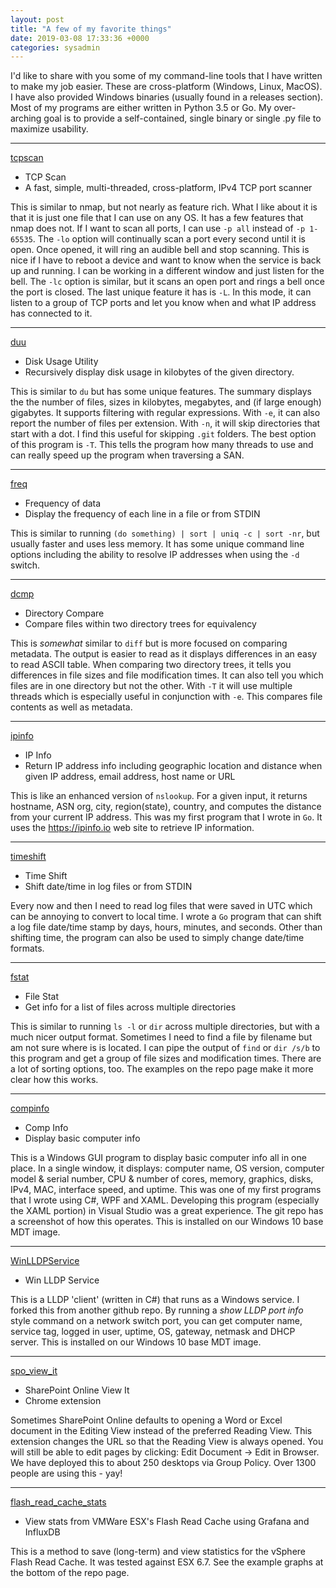 ```yaml
---
layout: post
title: "A few of my favorite things"
date: 2019-03-08 17:33:36 +0000
categories: sysadmin
---
```


I'd like to share with you some of my command-line tools that I have written to make my job easier.  These are cross-platform (Windows, Linux, MacOS). I have also provided Windows binaries (usually found in a releases section).  Most of my programs are either written in Python 3.5 or Go. My over-arching goal is to provide a self-contained, single binary or single .py file to maximize usability.
___

[tcpscan](https://github.com/jftuga/tcpscan)

* TCP Scan
* A fast, simple, multi-threaded, cross-platform, IPv4 TCP port scanner

This is similar to nmap, but not nearly as feature rich.  What I like about it is that it is just one file that I
can use on any OS.  It has a few features that nmap does not.  If I want to scan all ports, I can use `-p all` instead of `-p 1-65535`.  The `-lo` option will continually scan a port every second until it is open. Once opened, it will ring an audible bell and stop scanning.  This is nice if I have to reboot a device and want to know when the service is back up and running.  I can be working in a different window and just listen for the bell.  The `-lc` option is similar, but it scans an open port and rings a bell once the port is closed.  The last unique feature it has is `-L`. In this mode, it can listen to a group of TCP ports and let you know when and what IP address has connected to it.

___

[duu](https://github.com/jftuga/duu)

* Disk Usage Utility
* Recursively display disk usage in kilobytes of the given directory.

This is similar to `du` but has some unique features.  The summary displays the the number of files, sizes in kilobytes, megabytes, and (if large enough) gigabytes.  It supports filtering with regular expressions.  With `-e`, it can also report the number of files per extension. With `-n`, it will skip directories that start with a dot.  I find this useful for skipping `.git` folders.  The best option of this program is `-T`.  This tells the program how many threads to use and can really speed up the program when traversing a SAN.

___

[freq](https://github.com/jftuga/freq)

* Frequency of data
* Display the frequency of each line in a file or from STDIN

This is similar to running `(do something) | sort | uniq -c | sort -nr`, but usually faster and uses less memory.  It has some unique command line options including the ability to resolve IP addresses when using the `-d` switch.

___

[dcmp](https://github.com/jftuga/dcmp)

* Directory Compare
* Compare files within two directory trees for equivalency

This is *somewhat* similar to `diff` but is more focused on comparing metadata.  The output is easier to read as it displays differences in an easy to read ASCII table.  When comparing two directory trees, it tells you differences in file sizes and file modification times.  It can also tell you which files are in one directory but not the other.  With 
`-T` it will use multiple threads which is especially useful in conjunction with `-e`.  This compares file contents as well as metadata.

___

[ipinfo](https://github.com/jftuga/ipinfo)

* IP Info
* Return IP address info including geographic location and distance when given IP address, email address, host name or URL

This is like an enhanced version of `nslookup`. For a given input, it returns hostname, ASN org, city, region(state), country, and computes the distance from your current IP address. This was my first program that I wrote in `Go`. It uses the https://ipinfo.io web site to retrieve IP information.

___

[timeshift](https://github.com/jftuga/timeshift)

* Time Shift
* Shift date/time in log files or from STDIN

Every now and then I need to read log files that were saved in UTC which can be annoying to convert to local time. I wrote a `Go` program that can shift a log file date/time stamp by days, hours, minutes, and seconds. Other than shifting time, the program can also be used to simply change date/time formats.

___

[fstat](https://github.com/jftuga/fstat)

* File Stat
* Get info for a list of files across multiple directories

This is similar to running `ls -l` or `dir` across multiple directories, but with a much nicer output format. Sometimes I need to find a file by filename but am not sure where is is located.  I can pipe the output of `find` or `dir /s/b` to this program and get a group of file sizes and modification times.  There are a lot of sorting options, too.  The examples on the repo page make it more clear how this works.

___

[compinfo](https://github.com/jftuga/compinfo)

* Comp Info
* Display basic computer info

This is a Windows GUI program to display basic computer info all in one place.  In a single window, it displays: computer name, OS version, computer model & serial number, CPU & number of cores, memory, graphics, disks, IPv4, MAC, interface speed, and uptime. This was one of my first programs that I wrote using C#, WPF and XAML.  Developing this program (especially the XAML portion) in Visual Studio was a great experience.  The git repo has a screenshot of how this operates. This is installed on our Windows 10 base MDT image.

___

[WinLLDPService](https://github.com/jftuga/WinLLDPService)

* Win LLDP Service

This is a LLDP 'client' (written in C#) that runs as a Windows service. I forked this from another github repo.  By running a *show LLDP port info* style command on a network switch port, you can get computer name, service tag, logged in user, uptime, OS, gateway, netmask and DHCP server.  This is installed on our Windows 10 base MDT image.

___

[spo_view_it](https://github.com/jftuga/spo_view_it)

* SharePoint Online View It
* Chrome extension

Sometimes SharePoint Online defaults to opening a Word or Excel document in the Editing View instead of the preferred Reading View. This extension changes the URL so that the Reading View is always opened. You will still be able to edit pages by clicking: Edit Document -> Edit in Browser. We have deployed this to about 250 desktops via Group Policy.  Over 1300 people are using this - yay!

___

[flash_read_cache_stats](https://github.com/jftuga/flash_read_cache_stats)

* View stats from VMWare ESX's Flash Read Cache using Grafana and InfluxDB

This is a method to save (long-term) and view statistics for the vSphere Flash Read Cache. It was tested against ESX 6.7. See the example graphs at the bottom of the repo page.


